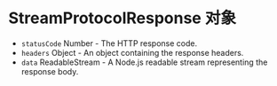 # StreamProtocolResponse 对象

* `statusCode` Number - The HTTP response code.
* `headers` Object - An object containing the response headers.
* `data` ReadableStream - A Node.js readable stream representing the response body.